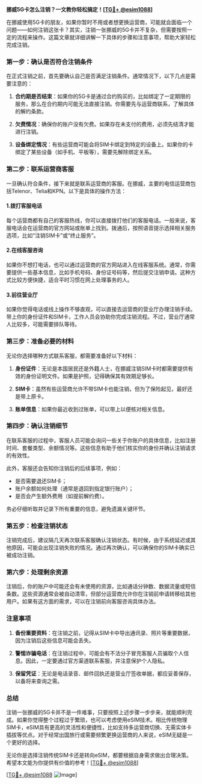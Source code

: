**挪威5G卡怎么注销？一文教你轻松搞定！[[TG💪+ @esim1088](https://t.me/s/esim1088)]**

在挪威使用5G卡的朋友，如果你暂时不用或者想更换运营商，可能就会面临一个问题——如何注销这张卡？其实，注销一张挪威的5G卡并不复杂，但需要按照一定的流程来操作。这篇文章就详细讲解一下具体的步骤和注意事项，帮助大家轻松完成注销。

### **第一步：确认是否符合注销条件**
在正式注销之前，首先要确认自己是否满足注销条件。通常情况下，以下几点是需要注意的：

1. **合约期是否结束**：如果你的5G卡是通过合约购买的，比如绑定了一定期限的服务，那么在合约期内可能无法直接注销。你需要先与运营商联系，了解具体的解约条款。
   
2. **欠费情况**：确保你的账户没有欠费。如果存在未支付的费用，必须先结清才能进行注销。

3. **设备绑定情况**：有些运营商可能会将SIM卡绑定到特定的设备上。如果你的卡绑定了某些设备（如手机、平板等），需要先解除绑定关系。

### **第二步：联系运营商客服**
一旦确认符合条件，接下来就是联系运营商的客服。在挪威，主要的电信运营商包括Telenor、Telia和KPN。以下是具体的操作方法：

#### **1.拨打客服电话**
每个运营商都有自己的客服热线，你可以直接拨打他们的客服电话。一般来说，客服电话会在运营商的官方网站或账单上找到。拨通后，按照语音提示选择相关服务选项，比如“注销SIM卡”或“终止服务”。

#### **2.在线客服咨询**
如果你不想打电话，也可以通过运营商的官方网站进入在线客服系统。通常，你需要提供一些基本信息，比如手机号码、身份证号码等，然后提交注销申请。这种方式比较方便快捷，适合平时习惯在网上处理事务的人。

#### **3.前往营业厅**
如果你觉得电话或线上操作不够直观，可以直接去运营商的营业厅办理注销手续。带上你的身份证件和SIM卡，工作人员会协助你完成注销流程。不过，营业厅通常人比较多，可能需要排队等待。

### **第三步：准备必要的材料**
无论你选择哪种方式联系客服，都需要准备好以下材料：

1. **身份证件**：无论是本国居民还是外籍人士，在挪威注销SIM卡时都需要提供有效的身份证明文件。如果是护照，记得确保其有效期足够长。

2. **SIM卡**：虽然有些运营商允许不带SIM卡也能注销，但为了保险起见，最好还是带上原卡。

3. **账单信息**：如果你最近收到过账单，可以带上以便核对相关信息。

### **第四步：确认注销细节**
在联系客服的过程中，客服人员可能会询问一些关于你账户的具体信息，比如注册时间、套餐类型、余额情况等。这些信息有助于他们核实你的身份并确认注销请求的有效性。

此外，客服还会告知你注销后的后续事项，例如：

- 是否需要退还SIM卡；
- 账户余额如何处理（通常是退回到指定银行账户）；
- 是否会产生额外费用（如提前解约费）。

务必仔细听取并记录下所有重要的信息，避免遗漏关键环节。

### **第五步：检查注销状态**
注销完成后，建议隔几天再次联系客服确认注销状态。有时候，由于系统延迟或其他原因，可能会出现注销失败的情况。通过再次确认，可以确保你的SIM卡确实已被成功注销。

### **第六步：处理剩余资源**
注销后，你的账户中可能还会有未使用的资源，比如通话分钟数、数据流量或短信条数。这些资源通常会被自动清零，但部分运营商允许你在注销前申请转移给其他用户。如果有这方面的需求，可以在注销前向客服咨询具体办法。

### **注意事项**
1. **备份重要资料**：在注销之前，记得从SIM卡中导出通讯录、照片等重要数据，因为注销后这些信息可能会丢失。

2. **警惕诈骗电话**：在注销过程中，可能会有不法分子冒充客服人员骗取个人信息。因此，一定要通过官方渠道联系客服，并注意保护个人隐私。

3. **保留凭证**：无论是电话录音、邮件回执还是营业厅签收单据，都应妥善保存，以备将来查询之需。

### **总结**
注销一张挪威的5G卡并不是一件难事，只要按照上述步骤一步步来，就能顺利完成。如果你觉得整个过程过于繁琐，也可以考虑使用eSIM技术。相比传统物理SIM卡，eSIM具有更高的灵活性和便捷性，比如支持多运营商切换、无需实体卡插拔等优点。对于经常出国旅行或需要频繁更换运营商的人来说，eSIM无疑是一个更好的选择。

无论你是选择注销传统SIM卡还是转向eSIM，都要根据自身需求做出合理决策。希望本文能为你提供有价值的参考！[[TG💪+ @esim1088](https://t.me/s/esim1088)]

[[TG💪+ @esim1088](https://t.me/s/esim1088) ![Image](https://i.postimg.cc/4NQfJmqS/Snipaste-2025-05-13-00-14-12.png)]